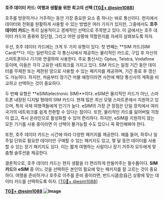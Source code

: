 **호주 데이터 카드: 여행과 생활을 위한 최고의 선택 [[TG💪+ @esim1088](https://t.me/s/esim1088)]**

호주를 방문하거나 거주하는 동안 가장 중요한 요소 중 하나는 바로 통신이다. 현지에서 데이터와 전화를 원활하게 사용할 수 있는 방법은 여러 가지가 있지만, 그중에서도 **호주 데이터 카드**는 특히 실용적이고 경제적인 선택으로 주목받고 있다. 이 글에서는 호주 데이터 카드의 종류와 장단점, 그리고 어떤 상황에 적합한지를 자세히 살펴보도록 하자.

우선, 호주 데이터 카드에는 크게 두 가지 유형이 있다. 첫 번째는 **SIM 카드(SIM Card)**다. 이는 일반적으로 각 통신사에서 제공하는 물리적인 카드로, 구입 후 자신의 스마트폰이나 기기와 연결하여 사용한다. 주요 통신사는 Optus, Telstra, Vodafone 등이며, 이들은 각각 고유한 네트워크를 가지고 있다. SIM 카드는 일정 기간 동안 데이터를 무제한 또는 제한된 양으로 사용할 수 있는 패키지를 제공하며, 기간 종료 후 갱신도 가능하다. 하지만, 처음부터 장기간 머물 예정이라면 사전에 해당 통신사의 계획을 비교하고 선택하는 것이 중요하다.

두 번째 유형은 **eSIM(electronic SIM)**이다. eSIM은 물리적인 카드가 아닌, 스마트폰 내장된 디지털 형태의 SIM 카드다. 현재 많은 최신 모델 스마트폰에서 지원하고 있으며, 특히 국제 여행객들에게 인기가 높다. eSIM의 가장 큰 장점은 단일 장치에서 여러 국가의 네트워크를 쉽게 전환할 수 있다는 점이다. 또한, 물리적인 카드를 잃어버릴 걱정이 없고, 즉시 온라인으로 활성화할 수 있어 편리하다. 하지만, eSIM을 지원하지 않는 모든 기기를 사용 중이라면 이 선택이 불가능할 수도 있으니 꼭 확인해봐야 한다.

또한, 호주 데이터 카드는 시간에 따라 다양한 패키지를 제공한다. 예를 들어, 하루나 일주일 단위로 필요한 데이터만 구매할 수 있는 패키지도 있고, 몇 달 동안 데이터를 사용할 수 있는 장기 패키지도 있다. 이는 짧게 여행하는 사람이나 장기 거주자 모두에게 맞춤형 솔루션을 제공한다.

결론적으로, 호주 데이터 카드는 현지 생활을 더 편리하게 만들어주는 필수품이다. **SIM 카드**와 **eSIM** 중 어느 것을 선택하든 본인의 필요에 맞는 패키지를 잘 고르는 것이 중요하다. 여행을 준비하거나 호주로 이주를 준비 중이라면, 반드시适合自己 상황에 맞는 데이터 카드를 선택하도록 하자. [[TG💪+ @esim1088](https://t.me/s/esim1088)]

**[TG💪+ @esim1088](https://t.me/s/esim1088) ![Image](https://i.postimg.cc/Y0z9fWf4/image.png)**